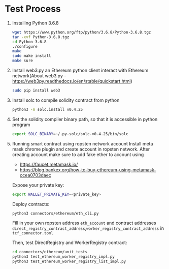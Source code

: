# Test Process

1. Installing Python 3.6.8

    ```bash
    wget https://www.python.org/ftp/python/3.6.8/Python-3.6.8.tgz
    tar -xvf Python-3.6.8.tgz
    cd Python-3.6.8
    ./configure
    make
    sudo make install
    make sure
    ```

2. Install web3.py an Ethereum python client interact with Ethereum network(About web3.py - https://web3py.readthedocs.io/en/stable/quickstart.html)

    ```bash
    sudo pip install web3
    ```

3. Install solc to compile solidity contract from python

    ```bash
    python3 -m solc.install v0.4.25
    ```

4. Set the solidity compiler binary path, so that it is accessible in python program

    ```bash
    export SOLC_BINARY=~/.py-solc/solc-v0.4.25/bin/solc
    ```

5. Running smart contract using ropsten network account
Install meta mask chrome plugin and create account in ropsten network.
After creating account make sure to add fake ether to account using

    - https://faucet.metamask.io/
    - https://blog.bankex.org/how-to-buy-ethereum-using-metamask-ccea0703daec

    Expose your private key:

    ```bash
    export WALLET_PRIVATE_KEY=<private_key>
    ```

    Deploy contracts:

    ```bash
    python3 connectors/ethereum/eth_cli.py
    ```

    Fill in your own ropsten address `eth_account` and contract addresses `direct_registry_contract_address`,`worker_registry_contract_address` in `tcf_connector.toml`

    Then, test DirectRegistry and WorkerRegistry contract:

    ```bash
    cd connectors/ethereum/unit_tests
    python3 test_ethereum_worker_registry_impl.py
    python3 test_ethereum_worker_registry_list_impl.py
    ```
